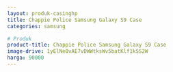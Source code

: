 ```yaml
---
layout: produk-casinghp
title: Chappie Police Samsung Galaxy S9 Case
categories: samsung

# Produk
product-title: Chappie Police Samsung Galaxy S9 Case
image-drive: 1yElNe0vAE7vDWWtksWv5batKlf1kSS2W
harga: 90000
---
```

